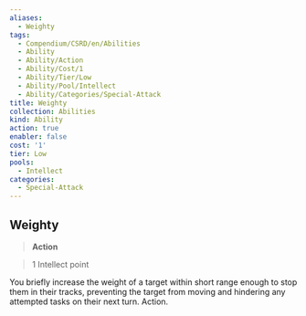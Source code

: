 ```yaml
---
aliases:
  - Weighty
tags:
  - Compendium/CSRD/en/Abilities
  - Ability
  - Ability/Action
  - Ability/Cost/1
  - Ability/Tier/Low
  - Ability/Pool/Intellect
  - Ability/Categories/Special-Attack
title: Weighty
collection: Abilities
kind: Ability
action: true
enabler: false
cost: '1'
tier: Low
pools:
  - Intellect
categories:
  - Special-Attack
---
```

## Weighty    
>**Action**    
>1 Intellect point  
    
You briefly increase the weight of a target within short range enough to stop them in their tracks, preventing the target from moving and hindering any attempted tasks on their next turn. Action.